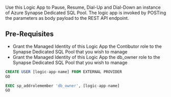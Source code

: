 Use this Logic App to Pause, Resume, Dial-Up and Dial-Down an instance of Azure Synapse Dedicated SQL Pool. The logic app is invoked by POSTing the parameters as body payload to the REST API endpoint.

## Pre-Requisites
 - Grant the Managed Identity of this Logic App the Contibutor role to the Synapse Dedicated SQL Pool that you wish to manage
 - Grant the Managed Identity of this Logic App the db_owner role to the Synapse Dedicated SQL Pool that you wish to manage
```sql
CREATE USER [logic-app-name] FROM EXTERNAL PROVIDER
GO

EXEC sp_addrolemember 'db_owner', [logic-app-name]
GO
```
